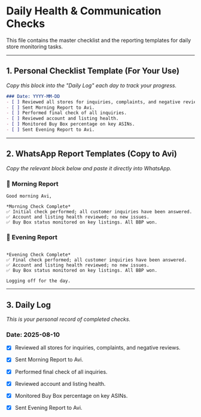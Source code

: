 # Daily Health & Communication Checks

This file contains the master checklist and the reporting templates for daily store monitoring tasks.

---

## 1. Personal Checklist Template (For Your Use)

*Copy this block into the "Daily Log" each day to track your progress.*
```markdown
### Date: YYYY-MM-DD
- [ ] Reviewed all stores for inquiries, complaints, and negative reviews.
- [ ] Sent Morning Report to Avi.
- [ ] Performed final check of all inquiries.
- [ ] Reviewed account and listing health.
- [ ] Monitored Buy Box percentage on key ASINs.
- [ ] Sent Evening Report to Avi.
```

---

## 2. WhatsApp Report Templates (Copy to Avi)

*Copy the relevant block below and paste it directly into WhatsApp.*

### 🌅 **Morning Report**
```
Good morning Avi,

*Morning Check Complete*
✅ Initial check performed; all customer inquiries have been answered.
✅ Account and listing health reviewed; no new issues.
✅ Buy Box status monitored on key listings. All BBP won.
```

### 🌆 **Evening Report**
```Hi Avi,

*Evening Check Complete*
✅ Final check performed; all customer inquiries have been answered.
✅ Account and listing health reviewed; no new issues.
✅ Buy Box status monitored on key listings. All BBP won.

Logging off for the day.
```

---

## 3. Daily Log

*This is your personal record of completed checks.*

### Date: 2025-08-10
- [x] Reviewed all stores for inquiries, complaints, and negative reviews.
- [x] Sent Morning Report to Avi.
- [x] Performed final check of all inquiries.
- [x] Reviewed account and listing health.
- [x] Monitored Buy Box percentage on key ASINs.
- [x] Sent Evening Report to Avi.

